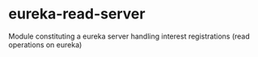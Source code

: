 eureka-read-server
======

Module constituting a eureka server handling interest registrations (read operations on eureka) 
